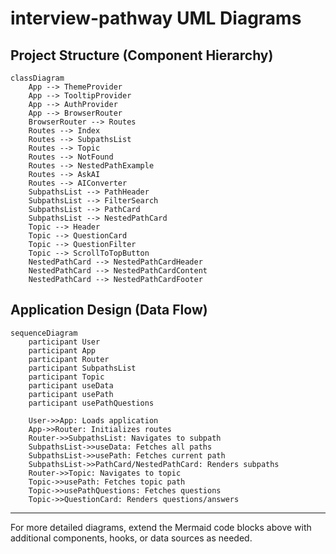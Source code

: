 # interview-pathway UML Diagrams

## Project Structure (Component Hierarchy)

```mermaid
classDiagram
    App --> ThemeProvider
    App --> TooltipProvider
    App --> AuthProvider
    App --> BrowserRouter
    BrowserRouter --> Routes
    Routes --> Index
    Routes --> SubpathsList
    Routes --> Topic
    Routes --> NotFound
    Routes --> NestedPathExample
    Routes --> AskAI
    Routes --> AIConverter
    SubpathsList --> PathHeader
    SubpathsList --> FilterSearch
    SubpathsList --> PathCard
    SubpathsList --> NestedPathCard
    Topic --> Header
    Topic --> QuestionCard
    Topic --> QuestionFilter
    Topic --> ScrollToTopButton
    NestedPathCard --> NestedPathCardHeader
    NestedPathCard --> NestedPathCardContent
    NestedPathCard --> NestedPathCardFooter
```

## Application Design (Data Flow)

```mermaid
sequenceDiagram
    participant User
    participant App
    participant Router
    participant SubpathsList
    participant Topic
    participant useData
    participant usePath
    participant usePathQuestions

    User->>App: Loads application
    App->>Router: Initializes routes
    Router->>SubpathsList: Navigates to subpath
    SubpathsList->>useData: Fetches all paths
    SubpathsList->>usePath: Fetches current path
    SubpathsList->>PathCard/NestedPathCard: Renders subpaths
    Router->>Topic: Navigates to topic
    Topic->>usePath: Fetches topic path
    Topic->>usePathQuestions: Fetches questions
    Topic->>QuestionCard: Renders questions/answers
```

---

For more detailed diagrams, extend the Mermaid code blocks above with additional components, hooks, or data sources as needed.
